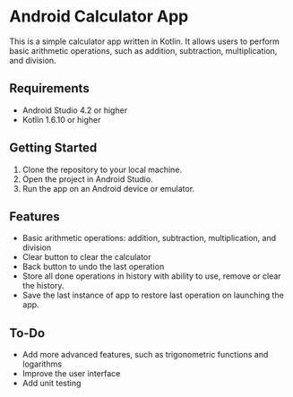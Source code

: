 # Android Calculator App

This is a simple calculator app written in Kotlin. It allows users to perform basic arithmetic operations, such as addition, subtraction, multiplication, and division.

## Requirements

- Android Studio 4.2 or higher
- Kotlin 1.6.10 or higher

## Getting Started
1. Clone the repository to your local machine.
2. Open the project in Android Studio.
3. Run the app on an Android device or emulator.

## Features

- Basic arithmetic operations: addition, subtraction, multiplication, and division
- Clear button to clear the calculator
- Back button to undo the last operation
- Store all done operations in history with ability to use, remove or clear the history.
- Save the last instance of app to restore last operation on launching the app.  

## To-Do

- Add more advanced features, such as trigonometric functions and logarithms
- Improve the user interface
- Add unit testing
